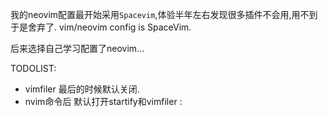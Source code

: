 我的neovim配置最开始采用`Spacevim`,体验半年左右发现很多插件不会用,用不到于是舍弃了.
vim/neovim config is SpaceVim.

后来选择自己学习配置了neovim...




TODOLIST:
- vimfiler 最后的时候默认关闭.
- nvim命令后 默认打开startify和vimfiler
:
